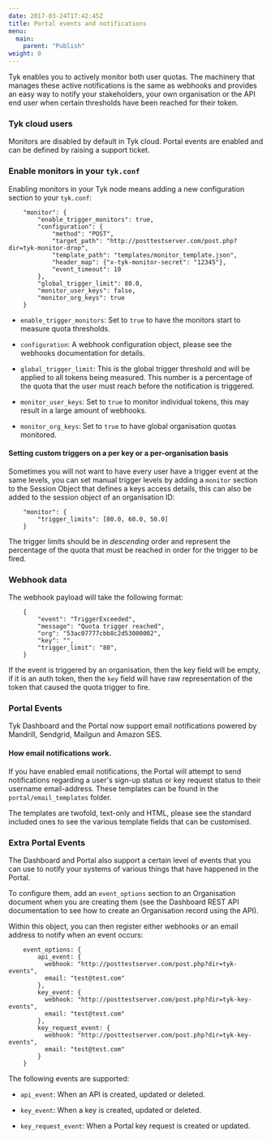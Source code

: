 ```yaml
---
date: 2017-03-24T17:42:45Z
title: Portal events and notifications
menu:
  main:
    parent: "Publish"
weight: 0 
---
```


Tyk enables you to actively monitor both user quotas. The machinery that manages these active notifications is the same as webhooks and provides an easy way to notify your stakeholders, your own organisation or the API end user when certain thresholds have been reached for their token.

### Tyk cloud users

Monitors are disabled by default in Tyk cloud. Portal events are enabled and can be defined by raising a support ticket.

### Enable monitors in your `tyk.conf`

Enabling monitors in your Tyk node means adding a new configuration section to your `tyk.conf`:

```{.copyWrapper}
    "monitor": {
        "enable_trigger_monitors": true,
        "configuration": {
            "method": "POST",
            "target_path": "http://posttestserver.com/post.php?dir=tyk-monitor-drop",
            "template_path": "templates/monitor_template.json",
            "header_map": {"x-tyk-monitor-secret": "12345"},
            "event_timeout": 10
        },
        "global_trigger_limit": 80.0,
        "monitor_user_keys": false,
        "monitor_org_keys": true
    }
```

*   `enable_trigger_monitors`: Set to `true` to have the monitors start to measure quota thresholds.

*   `configuration`: A webhook configuration object, please see the webhooks documentation for details.

*   `global_trigger_limit`: This is the global trigger threshold and will be applied to all tokens being measured. This number is a percentage of the quota that the user must reach before the notification is triggered.

*   `monitor_user_keys`: Set to `true` to monitor individual tokens, this may result in a large amount of webhooks.

*   `monitor_org_keys`: Set to `true` to have global organisation quotas monitored.

#### Setting custom triggers on a per key or a per-organisation basis

Sometimes you will not want to have every user have a trigger event at the same levels, you can set manual trigger levels by adding a `monitor` section to the Session Object that defines a keys access details, this can also be added to the session object of an organisation ID:

```{.copyWrapper}
    "monitor": {
        "trigger_limits": [80.0, 60.0, 50.0]
    }
```

The trigger limits should be in *descending* order and represent the percentage of the quota that must be reached in order for the trigger to be fired.

### Webhook data

The webhook payload will take the following format:

```{.copyWrapper}
    {
        "event": "TriggerExceeded",
        "message": "Quota trigger reached",
        "org": "53ac07777cbb8c2d53000002",
        "key": "",
        "trigger_limit": "80",
    } 
```

If the event is triggered by an organisation, then the key field will be empty, if it is an auth token, then the `key` field will have raw representation of the token that caused the quota trigger to fire.

### Portal Events

Tyk Dashboard and the Portal now support email notifications powered by Mandrill, Sendgrid, Mailgun and Amazon SES.

#### How email notifications work.

If you have enabled email notifications, the Portal will attempt to send notifications regarding a user's sign-up status or key request status to their username email-address. These templates can be found in the `portal/email_templates` folder.

The templates are twofold, text-only and HTML, please see the standard included ones to see the various template fields that can be customised.

### Extra Portal Events

The Dashboard and Portal also support a certain level of events that you can use to notify your systems of various things that have happened in the Portal.

To configure them, add an `event_options` section to an Organisation document when you are creating them (see the Dashboard REST API documentation to see how to create an Organisation record using the API).

Within this object, you can then register either webhooks or an email address to notify when an event occurs:

```{.copyWrapper}
    event_options: {
        api_event: {
          webhook: "http://posttestserver.com/post.php?dir=tyk-events",
          email: "test@test.com"
        },
        key_event: {
          webhook: "http://posttestserver.com/post.php?dir=tyk-key-events",
          email: "test@test.com"
        },
        key_request_event: {
          webhook: "http://posttestserver.com/post.php?dir=tyk-key-events",
          email: "test@test.com"
        }
    }
```

The following events are supported:

*   `api_event`: When an API is created, updated or deleted.

*   `key_event`: When a key is created, updated or deleted.

*   `key_request_event`: When a Portal key request is created or updated.


